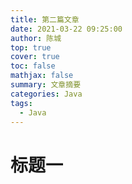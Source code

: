 ```yaml
---
title: 第二篇文章
date: 2021-03-22 09:25:00
author: 陈城
top: true
cover: true
toc: false
mathjax: false
summary: 文章摘要
categories: Java
tags:
  - Java
---
```


# 标题一

